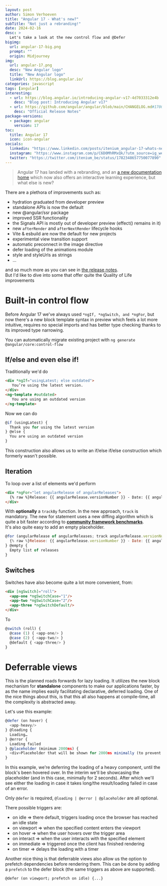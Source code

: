 ```yaml
---
layout: post
author: Simon Verhoeven
title: "Angular 17 - What's new?"
subTitle: "Not just a rebranding!"
date: 2024-02-16
desc: > 
  Let's take a look at the new control flow and @Defer
bigimg:
  url: angular-17-big.png
  prompt: ""
  origin: Midjourney
img:
  url: angular-17.png
  desc: "New Angular logo"
  title: "New Angular logo"
  linkUrl: https://blog.angular.io/
categories: javascript
tags: [angular]
interesting:
  - url: https://blog.angular.io/introducing-angular-v17-4d7033312e4b
    desc: "Blog post: Introducing Angular v17"
  - url: https://github.com/angular/angular/blob/main/CHANGELOG.md#1700-2023-11-08
    desc: "Official Release Notes"
package-versions:
  - package: angular
    version: 17
toc:
  title: Angular 17
  icon: icon-angular
socials:
  linkedin: "https://www.linkedin.com/posts/itenium_angular-17-whats-new-activity-7188114671562862592-6iN8?utm_source=share&utm_medium=member_desktop"
  instagram: "https://www.instagram.com/p/C6D0MhRMxQk/?utm_source=ig_web_copy_link&igsh=MzRlODBiNWFlZA=="
  twitter: "https://twitter.com/itenium_be/status/1782348657750077890"
---
```


> Angular 17 has landed with a rebranding, and an [a new documentation home](https://angular.dev/) which now also offers an interactive learning experience, but what else is new?

There are a plethora of improvements such as:

-   hydration graduated from developer preview
-   standalone APIs is now the default
-   new @angular/ssr package
-   improved SSR functionality
-   the Signals API is mostly out of developer preview (effect() remains in it)
-   new `afterRender` and `afterNextRender` lifecycle hooks
-   Vite & esbuild are now the default for new projects
-   experimental view transition support
-   automatic preconnect in the image directive
-   defer loading of the animations module
-   style and styleUrls as strings
-   ...

<!--more-->

and so much more as you can see in [the release notes](https://github.com/angular/angular/blob/main/CHANGELOG.md#1700-2023-11-08).  
But I'd like to dive into some that offer quite the Quality of Life improvements

# Built-in control flow

Before Angular 17 we've always used `*ngIf, *ngSwitch, and *ngFor`, but now there's a new block template syntax in preview which feels a lot more intuitive, requires no special imports and has better type checking thanks to its improved type narrowing.

You can automatically migrate existing project with `ng generate @angular/core:control-flow`

## If/else and even else if!

Traditionally we'd do

```html
<div *ngIf="usingLatest; else outdated">
   You’re using the latest version. 
</div> 
<ng-template #outdated>
   You are using an outdated version 
</ng-template>
```

Now we can do

```js
@if (usingLatest) {
  Thank you for using the latest version
} @else {
  You are using an outdated version
}
```

This construction also allows us to write an if/else if/else construction which formerly wasn't possible.

## Iteration

To loop over a list of elements we'd perform

```html
<div *ngFor="let angularRelease of angularReleases">
  {% raw %}Release: {{ angularRelease.versionNumber }} - Date: {{ angularRelease.date }} <br>{% endraw %}
</div>
```

With **optionally** a `trackBy` function. In the new approach, `track` is mandatory. The new for statement uses a new diffing algorithm which is quite a bit faster according to [**community framework benchmarks**](https://krausest.github.io/js-framework-benchmark/current.html).  
It's also quite easy to add an empty placeholder.

```js
@for (angularRelease of angularReleases; track angularRelease.versionNumber) {
  {% raw %}Release: {{ angularRelease.versionNumber }} - Date: {{ angularRelease.date }} <br>{% endraw %}
} @empty {
  Empty list of releases
}
```

## Switches

Switches have also become quite a lot more convenient, from:

```html
<div [ngSwitch]="roll">
  <app-one *ngSwitchCase="1"/>
  <app-two *ngSwitchCase="2"/>
  <app-three *ngSwitchDefault/>
</div>
```

To

```js
@switch (roll) {
  @case (1) { <app-one/> }
  @case (2) { <app-two/> }
  @default { <app-three/> }
}
```

# Deferrable views

This is the planned roads forwards for lazy loading. It utilizes the new block mechanism for **standalone** components to make our applications faster, by as the name implies easily facilitating declarative, deferred loading. One of the nice things about this, is that this all also happens at compile-time, all the complexity is abstracted away.

Let's use this example:

```js
@defer (on hover) {
  <app-heavy/>
} @loading {
  Loading…
} @error {
  Loading failed
} @placeholder (minimum 2000ms) {
  <div>Placeholder that will be shown for 2000ms minimally (to prevent flickering in case the deferred component loads quickly)</div>
}
```

In this example, we're deferring the loading of a heavy component, until the block's been hovered over. In the interim we'll be showcasing the placeholder (and in this case, minimally for 2 seconds). After which we'll see either the loading in case it takes long/the result/loading failed in case of an error.

Only `@defer` is required, `@loading | @error | @placeholder` are all optional.

There possible triggers are:

-   on idle => there default, triggers loading once the browser has reached an idle state
-   on viewport => when the specified content enters the viewport
-   on hover => when the user hovers over the trigger area
-   on interact => when the user interacts with the specified element
-   on immediate => triggered once the client has finished rendering
-   on timer => delays the loading with a timer

Another nice thing is that deferrable views also allow us the option to prefetch dependencies before rendering them. This can be done by adding a `prefetch` to the defer block (the same triggers as above are supported).

`@defer (on viewport; prefetch on idle) {...}`

